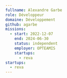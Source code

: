 ```yaml
---
fullname: Alexandre Garbe
role: Développeur
domaine: Développement
github: agarbe
missions:
  - start: 2022-12-07
    end: 2024-06-30
    status: independent
    employer: OPTEAMIS
    startups:
      - reva
startups:
  - reva
---
```

